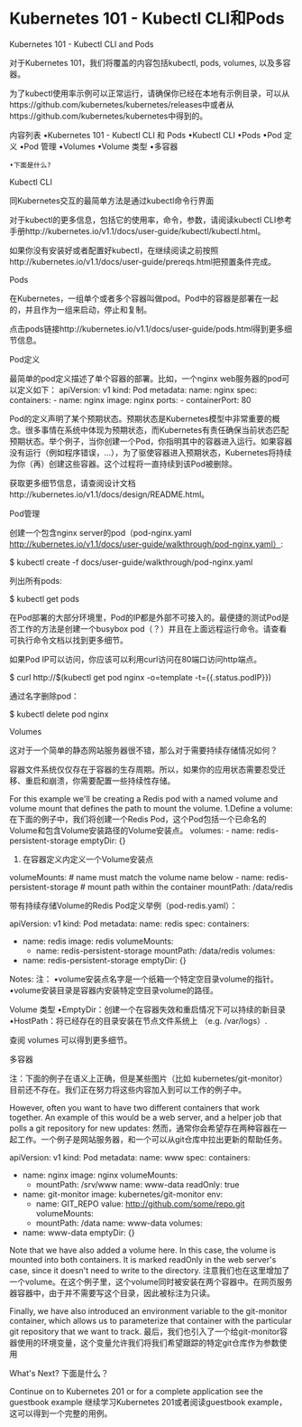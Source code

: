 # **Kubernetes 101 - Kubectl CLI和Pods**

Kubernetes 101 - Kubectl CLI and Pods

对于Kubernetes 101，我们将覆盖的内容包括kubectl, pods, volumes, 以及多容器。

为了kubectl使用率示例可以正常运行，请确保你已经在本地有示例目录，可以从https://github.com/kubernetes/kubernetes/releases中或者从https://github.com/kubernetes/kubernetes中得到的。

内容列表
•Kubernetes 101 - Kubectl CLI 和 Pods 
    •Kubectl CLI
    •Pods 
        •Pod 定义
        •Pod 管理
    •Volumes
        •Volume 类型
    •多容器

    •下面是什么?


Kubectl CLI

同Kubernetes交互的最简单方法是通过kubectl命令行界面

对于kubectl的更多信息，包括它的使用率，命令，参数，请阅读kubectl CLI参考手册http://kubernetes.io/v1.1/docs/user-guide/kubectl/kubectl.html。

如果你没有安装好或者配置好kubectl，在继续阅读之前按照http://kubernetes.io/v1.1/docs/user-guide/prereqs.html把预置条件完成。

Pods

在Kubernetes，一组单个或者多个容器叫做pod。Pod中的容器是部署在一起的，并且作为一组来启动，停止和复制。

点击pods链接http://kubernetes.io/v1.1/docs/user-guide/pods.html得到更多细节信息。

Pod定义

最简单的pod定义描述了单个容器的部署。比如，一个nginx web服务器的pod可以定义如下：
    apiVersion: v1
    kind: Pod
    metadata:
      name: nginx
    spec:
      containers:
      - name: nginx
        image: nginx
        ports:
        - containerPort: 80

Pod的定义声明了某个预期状态。预期状态是Kubernetes模型中非常重要的概念。很多事情在系统中体现为预期状态，而Kubernetes有责任确保当前状态匹配预期状态。举个例子，当你创建一个Pod，你指明其中的容器进入运行。如果容器没有运行（例如程序错误，...），为了驱使容器进入预期状态，Kubernetes将持续为你（再）创建这些容器。这个过程将一直持续到该Pod被删除。

获取更多细节信息，请查阅设计文档http://kubernetes.io/v1.1/docs/design/README.html。

Pod管理

创建一个包含nginx server的pod（pod-nginx.yaml http://kubernetes.io/v1.1/docs/user-guide/walkthrough/pod-nginx.yaml）:

$ kubectl create -f docs/user-guide/walkthrough/pod-nginx.yaml

列出所有pods:

$ kubectl get pods

在Pod部署的大部分环境里，Pod的IP都是外部不可接入的。最便捷的测试Pod是否工作的方法是创建一个busybox pod（？）并且在上面远程运行命令。请查看可执行命令文档以找到更多细节。

如果Pod IP可以访问，你应该可以利用curl访问在80端口访问http端点。

$ curl http://$(kubectl get pod nginx -o=template -t={{.status.podIP}})

通过名字删除pod：

$ kubectl delete pod nginx

Volumes

这对于一个简单的静态网站服务器很不错，那么对于需要持续存储情况如何？

容器文件系统仅仅存在于容器的生存周期。所以，如果你的应用状态需要忍受迁移、重启和崩溃，你需要配置一些持续性存储。

For this example we'll be creating a Redis pod with a named volume and volume mount that defines the path to mount the volume.
1.Define a volume:
在下面的例子中，我们将创建一个Redis Pod，这个Pod包括一个已命名的Volume和包含Volume安装路径的Volume安装点。
volumes:
    - name: redis-persistent-storage
      emptyDir: {}
      
1. 在容器定义内定义一个Volume安装点

volumeMounts:
    # name must match the volume name below
    - name: redis-persistent-storage
      # mount path within the container
      mountPath: /data/redis

带有持续存储Volume的Redis Pod定义举例（pod-redis.yaml）：

apiVersion: v1
kind: Pod
metadata:
  name: redis
spec:
  containers:
  - name: redis
    image: redis
    volumeMounts:
    - name: redis-persistent-storage
      mountPath: /data/redis
  volumes:
  - name: redis-persistent-storage
    emptyDir: {}

Notes:
注：
•volume安装点名字是一个纸箱一个特定空目录volume的指针。
•volume安装目录是容器内安装特定空目录volume的路径。

Volume 类型
•EmptyDir：创建一个在容器失效和重启情况下可以持续的新目录
•HostPath：将已经存在的目录安装在节点文件系统上 （e.g. /var/logs）.

查阅 volumes 可以得到更多细节。

多容器

注：下面的例子在语义上正确，但是某些图片（比如 kubernetes/git-monitor）目前还不存在。我们正在努力将这些内容加入到可以工作的例子中。

However, often you want to have two different containers that work together. An example of this would be a web server, and a helper job that polls a git repository for new updates:
然而，通常你会希望存在两种容器在一起工作。一个例子是网站服务器，和一个可以从git仓库中拉出更新的帮助任务。

apiVersion: v1
kind: Pod
metadata:
  name: www
spec:
  containers:
  - name: nginx
    image: nginx
    volumeMounts:
    - mountPath: /srv/www
      name: www-data
      readOnly: true
  - name: git-monitor
    image: kubernetes/git-monitor
    env:
    - name: GIT_REPO
      value: http://github.com/some/repo.git
    volumeMounts:
    - mountPath: /data
      name: www-data
  volumes:
  - name: www-data
    emptyDir: {}

Note that we have also added a volume here. In this case, the volume is mounted into both containers. It is marked readOnly in the web server's case, since it doesn't need to write to the directory.
注意我们也在这里增加了一个volume。在这个例子里，这个volume同时被安装在两个容器中。在网页服务器容器中，由于并不需要写这个目录，因此被标注为只读。

Finally, we have also introduced an environment variable to the git-monitor container, which allows us to parameterize that container with the particular git repository that we want to track.
最后，我们也引入了一个给git-monitor容器使用的环境变量，这个变量允许我们将我们希望跟踪的特定git仓库作为参数使用

What's Next?
下面是什么？

Continue on to Kubernetes 201 or for a complete application see the guestbook example
继续学习Kubernetes 201或者阅读guestbook example，这可以得到一个完整的用例。
